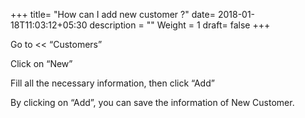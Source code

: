 +++
title= "How can I add new customer ?"
date= 2018-01-18T11:03:12+05:30
description = ""
Weight = 1
draft= false
+++

Go to << “Customers” 
 

Click on “New”
         

Fill all the necessary  information,  then click “Add”
        

By clicking on “Add”, you can save the information of New Customer. 




























